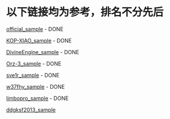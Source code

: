 # 以下链接均为参考，排名不分先后

[official_sample](https://github.com/crossutility/Quantumult-X/blob/master/sample.conf) - DONE

[KOP-XIAO_sample](https://github.com/KOP-XIAO/QuantumultX/blob/master/QuantumultX_Profiles.conf) - DONE

[DivineEngine_sample](https://github.com/DivineEngine/Profiles/blob/master/Quantumult/Outbound.conf) - DONE

[Orz-3_sample](https://github.com/Orz-3/QuantumultX/blob/master/Orz-3.conf) - DONE

[sve1r_sample](https://github.com/sve1r/Rules-For-Quantumult-X/blob/main/Sample_v1.4.0.conf) - DONE

[w37fhy_sample](https://github.com/w37fhy/QuantumultX/blob/master/QuantumultX_diy.conf) - DONE

[limbopro_sample](https://github.com/limbopro/Profiles4limbo/blob/main/full.conf) - DONE

[ddgksf2013_sample](https://github.com/ddgksf2013/Profile/blob/master/QuantumultX.conf)